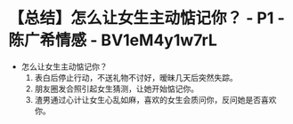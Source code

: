 # 【总结】怎么让女生主动惦记你？ - P1 - 陈广希情感 - BV1eM4y1w7rL

-   怎么让女生主动惦记你？
    1.  表白后停止行动，不送礼物不讨好，暧昧几天后突然失踪。
    2.  朋友圈发合照引起女生猜测，让她开始惦记你。
    3.  渣男通过心计让女生心乱如麻，喜欢的女生会质问你，反问她是否喜欢你。